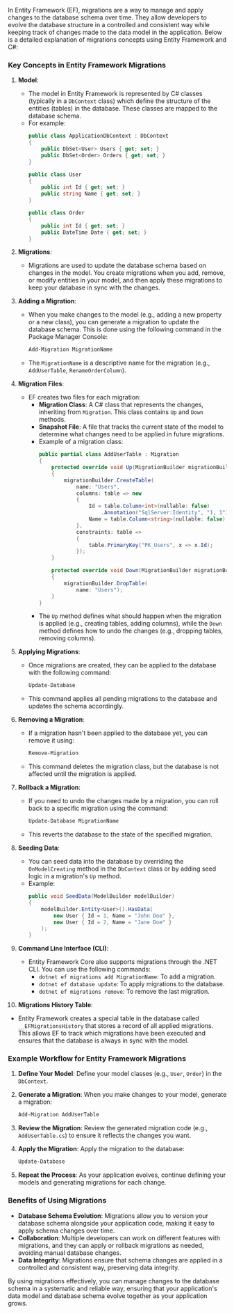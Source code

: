 In Entity Framework (EF), migrations are a way to manage and apply changes to the database schema over time. They allow developers to evolve the database structure in a controlled and consistent way while keeping track of changes made to the data model in the application. Below is a detailed explanation of migrations concepts using Entity Framework and C#:

### Key Concepts in Entity Framework Migrations

1. **Model**:
   - The model in Entity Framework is represented by C# classes (typically in a `DbContext` class) which define the structure of the entities (tables) in the database. These classes are mapped to the database schema.
   - For example:
     ```csharp
     public class ApplicationDbContext : DbContext
     {
         public DbSet<User> Users { get; set; }
         public DbSet<Order> Orders { get; set; }
     }

     public class User
     {
         public int Id { get; set; }
         public string Name { get; set; }
     }

     public class Order
     {
         public int Id { get; set; }
         public DateTime Date { get; set; }
     }
     ```

2. **Migrations**:
   - Migrations are used to update the database schema based on changes in the model. You create migrations when you add, remove, or modify entities in your model, and then apply these migrations to keep your database in sync with the changes.
   
3. **Adding a Migration**:
   - When you make changes to the model (e.g., adding a new property or a new class), you can generate a migration to update the database schema. This is done using the following command in the Package Manager Console:
     ```bash
     Add-Migration MigrationName
     ```
   - The `MigrationName` is a descriptive name for the migration (e.g., `AddUserTable`, `RenameOrderColumn`).

4. **Migration Files**:
   - EF creates two files for each migration:
     - **Migration Class**: A C# class that represents the changes, inheriting from `Migration`. This class contains `Up` and `Down` methods.
     - **Snapshot File**: A file that tracks the current state of the model to determine what changes need to be applied in future migrations.
     - Example of a migration class:
       ```csharp
       public partial class AddUserTable : Migration
       {
           protected override void Up(MigrationBuilder migrationBuilder)
           {
               migrationBuilder.CreateTable(
                   name: "Users",
                   columns: table => new
                   {
                       Id = table.Column<int>(nullable: false)
                           .Annotation("SqlServer:Identity", "1, 1"),
                       Name = table.Column<string>(nullable: false)
                   },
                   constraints: table =>
                   {
                       table.PrimaryKey("PK_Users", x => x.Id);
                   });
           }

           protected override void Down(MigrationBuilder migrationBuilder)
           {
               migrationBuilder.DropTable(
                   name: "Users");
           }
       }
       ```
     - The `Up` method defines what should happen when the migration is applied (e.g., creating tables, adding columns), while the `Down` method defines how to undo the changes (e.g., dropping tables, removing columns).

5. **Applying Migrations**:
   - Once migrations are created, they can be applied to the database with the following command:
     ```bash
     Update-Database
     ```
   - This command applies all pending migrations to the database and updates the schema accordingly.

6. **Removing a Migration**:
   - If a migration hasn't been applied to the database yet, you can remove it using:
     ```bash
     Remove-Migration
     ```
   - This command deletes the migration class, but the database is not affected until the migration is applied.

7. **Rollback a Migration**:
   - If you need to undo the changes made by a migration, you can roll back to a specific migration using the command:
     ```bash
     Update-Database MigrationName
     ```
   - This reverts the database to the state of the specified migration.

8. **Seeding Data**:
   - You can seed data into the database by overriding the `OnModelCreating` method in the `DbContext` class or by adding seed logic in a migration's `Up` method.
   - Example:
     ```csharp
     public void SeedData(ModelBuilder modelBuilder)
     {
         modelBuilder.Entity<User>().HasData(
             new User { Id = 1, Name = "John Doe" },
             new User { Id = 2, Name = "Jane Doe" }
         );
     }
     ```

9. **Command Line Interface (CLI)**:
   - Entity Framework Core also supports migrations through the .NET CLI. You can use the following commands:
     - `dotnet ef migrations add MigrationName`: To add a migration.
     - `dotnet ef database update`: To apply migrations to the database.
     - `dotnet ef migrations remove`: To remove the last migration.

10. **Migrations History Table**:
   - Entity Framework creates a special table in the database called `__EFMigrationsHistory` that stores a record of all applied migrations. This allows EF to track which migrations have been executed and ensures that the database is always in sync with the model.

### Example Workflow for Entity Framework Migrations

1. **Define Your Model**:
   Define your model classes (e.g., `User`, `Order`) in the `DbContext`.

2. **Generate a Migration**:
   When you make changes to your model, generate a migration:
   ```bash
   Add-Migration AddUserTable
   ```

3. **Review the Migration**:
   Review the generated migration code (e.g., `AddUserTable.cs`) to ensure it reflects the changes you want.

4. **Apply the Migration**:
   Apply the migration to the database:
   ```bash
   Update-Database
   ```

5. **Repeat the Process**:
   As your application evolves, continue defining your models and generating migrations for each change.

### Benefits of Using Migrations

- **Database Schema Evolution**: Migrations allow you to version your database schema alongside your application code, making it easy to apply schema changes over time.
- **Collaboration**: Multiple developers can work on different features with migrations, and they can apply or rollback migrations as needed, avoiding manual database changes.
- **Data Integrity**: Migrations ensure that schema changes are applied in a controlled and consistent way, preserving data integrity.

By using migrations effectively, you can manage changes to the database schema in a systematic and reliable way, ensuring that your application's data model and database schema evolve together as your application grows.